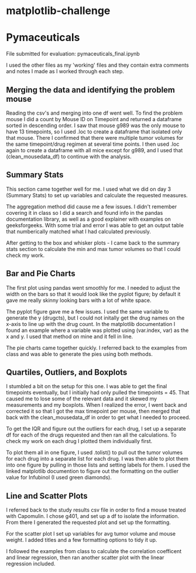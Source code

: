 # matplotlib-challenge

<h1> Pymaceuticals</h1>
<p>File submitted for evaluation: pymaceuticals_final.ipynb</p>
<p>I used the other files as my 'working' files and they contain extra comments and notes I made as I worked through each step.</p>

<h2>Merging the data and identifying the problem mouse</h2>
<p>Reading the csv's and merging into one df went well. To find the problem mouse I did a count by Mouse ID on Timepoint and returned a dataframe sorted in descending order. I saw that mouse g989 was the only mouse to have 13 timepoints, so I used .loc to create a dataframe that isolated only that mouse. There I confirmed that there were multiple tumor volumes for the same timepoint/drug regimen at several time points. I then used .loc again to create a dataframe with all mice except for g989, and I used that (clean_mousedata_df) to continue with the analysis.</p>

<h2>Summary Stats</h2>
<p>This section came together well for me. I used what we did on day 3 (Summary Stats) to set up variables and calculate the requested measures.</p>

<p>The aggregation method did cause me a few issues. I didn't remember covering it in class so I did a search and found info in the pandas documentation library, as well as a good explainer with examples on geeksforgeeks. With some trial and error I was able to get an output table that numberically matched what I had calculated previously.</p>

<p>After getting to the box and whisker plots - I came back to the summary stats section to calculate the min and max tumor volumes so that I could check my work.</p>

<h2>Bar and Pie Charts</h2>
<p>The first plot using pandas went smoothly for me. I needed to adjust the width on the bars so that it would look like the pyplot figure; by default it gave me really skinny looking bars with a lot of white space.</p>

<p>The pyplot figure gave me a few issues. I used the same variable to generate the y (drugcts), but I could not initally get the drug names on the x-axis to line up with the drug count. In the matplotlib documentation I found an example where a variable was plotted using (var.index, var) as the x and y. I used that method on mine and it fell in line.</p>

<p>The pie charts came together quickly. I referred back to the examples from class and was able to generate the pies using both methods.</p>

<h2>Quartiles, Outliers, and Boxplots</h2>
<p>I stumbled a bit on the setup for this one. I was able to get the final timepoints eventually, but I initially had only pulled the timepoints = 45. That caused me to lose some of the relevant data and it skewed my measurements and my boxplots. When I realized the error, I went back and corrected it so that I got the max timepoint per mouse, then merged that back with the clean_mousedata_df in order to get what I needed to proceed.</p>

<p>To get the IQR and figure out the outliers for each drug, I set up a separate df for each of the drugs requested and then ran all the calculations. To check my work on each drug I plotted them individually first.</p>

<p>To plot them all in one figure, I used .tolist() to pull out the tumor volumes for each drug into a separate list for each drug. I was then able to plot them into one figure by pulling in those lists and setting labels for them. I used the linked matplotlib documention to figure out the formatting on the outlier value for Infubinol (I used green diamonds).</p>

<h2>Line and Scatter Plots</h2>
<p>I referred back to the study results csv file in order to find a mouse treated with Capomulin. I chose g401, and set up a df to isolate the information. From there I generated the requested plot and set up the formatting.</p>

<p>For the scatter plot I set up variables for avg tumor volume and mouse weight. I added titles and a few formatting options to tidy it up.<p>

<p>I followed the examples from class to calculate the correlation coefficent and linear regression, then ran another scatter plot with the linear regression included.</p>